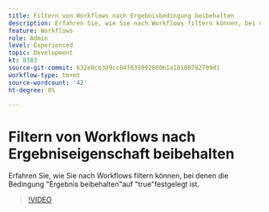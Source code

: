 ```yaml
---
title: Filtern von Workflows nach Ergebnisbedingung beibehalten
description: Erfahren Sie, wie Sie nach Workflows filtern können, bei denen die Bedingung "Ergebnis beibehalten"auf "true"festgelegt ist.
feature: Workflows
role: Admin
level: Experienced
topic: Development
kt: 8383
source-git-commit: 632e0cb3d9cc04f635092860b1a10100782709d1
workflow-type: tm+mt
source-wordcount: '42'
ht-degree: 0%

---
```



# Filtern von Workflows nach Ergebniseigenschaft beibehalten

Erfahren Sie, wie Sie nach Workflows filtern können, bei denen die Bedingung &quot;Ergebnis beibehalten&quot;auf &quot;true&quot;festgelegt ist.

>[!VIDEO](https://video.tv.adobe.com/v/335888?quality=12)
